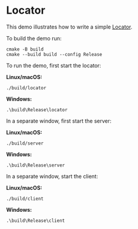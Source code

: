 # Locator

This demo illustrates how to write a simple [Locator][1].

To build the demo run:

```shell
cmake -B build
cmake --build build --config Release
```

To run the demo, first start the locator:

**Linux/macOS:**

```shell
./build/locator
```

**Windows:**

```shell
.\build\Release\locator
```

In a separate window, first start the server:

**Linux/macOS:**

```shell
./build/server
```

**Windows:**

```shell
.\build\Release\server
```

In a separate window, start the client:

**Linux/macOS:**

```shell
./build/client
```

**Windows:**

```shell
.\build\Release\client
```

[1]: https://doc.zeroc.com/ice/3.7/client-server-features/locators

